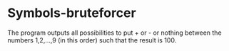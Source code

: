 # Symbols-bruteforcer
The program outputs all possibilities to put + or - or nothing between the numbers 1,2,…,9 (in this order) such that the result is 100.

